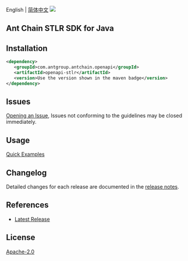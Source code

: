 English | [简体中文](README-CN.md)
![](https://aliyunsdk-pages.alicdn.com/icons/AlibabaCloud.svg)

## Ant Chain STLR SDK for Java

## Installation

```xml
<dependency>
   <groupId>com.antgroup.antchain.openapi</groupId>
   <artifactId>openapi-stlr</artifactId>
   <version>Use the version shown in the maven badge</version>
</dependency>
```

## Issues
[Opening an Issue](https://github.com/alipay/antchain-openapi-prod-sdk/issues/new), Issues not conforming to the guidelines may be closed immediately.

## Usage
[Quick Examples](https://github.com/alipay/antchain-openapi-prod-sdk/blob/master/docs/0-Examples-EN.md#quick-examples)

## Changelog
Detailed changes for each release are documented in the [release notes](./ChangeLog.txt).

## References
* [Latest Release](https://github.com/alipay/antchain-openapi-prod-sdk/)

## License
[Apache-2.0](http://www.apache.org/licenses/LICENSE-2.0)
